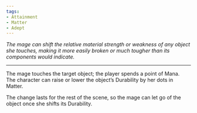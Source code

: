 ```yaml
---
tags:
- Attainment
- Matter
- Adept
---
```


_The mage can shift the relative material strength or weakness of any object she touches, making it more easily broken or much tougher than its components would indicate._

---

The mage touches the target object; the player spends a point of Mana.\
The character can raise or lower the object’s Durability by her dots in Matter.

The change lasts for the rest of the scene, so the mage can let go of the object once she shifts its Durability.
